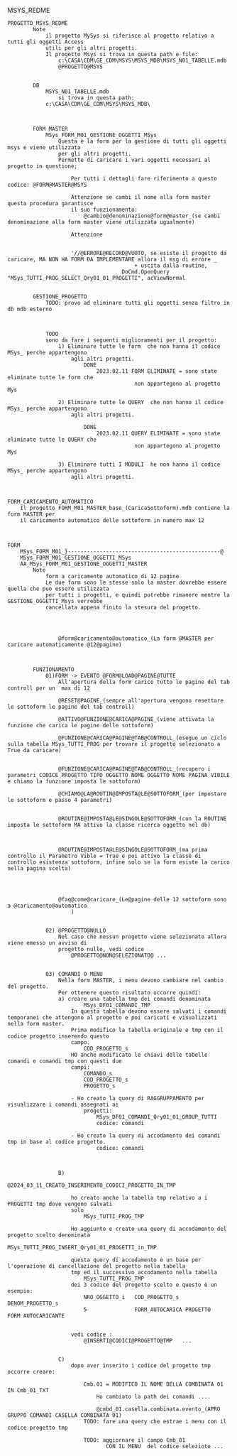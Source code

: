 MSYS_REDME

	PROGETTO_MSYS_REDME
			Note
				il progetto MySys si riferisce al progetto relativo a tutti gli oggetti Access
				utili per gli altri progetti.
				Il progetto Msys si trova in questa path e file:
					c:\CASA\CDM\GE_CDM\MSYS\MSYS_MDB\MSYS_N01_TABELLE.mdb
					@PROGETTO@MSYS


			DB
				MSYS_N01_TABELLE.mdb
					si trova in questa path:
				c:\CASA\CDM\GE_CDM\MSYS\MSYS_MDB\



			FORM MASTER
				MSys_FORM_M01_GESTIONE_OGGETTI_MSys
					Questa è la form per la gestione di tutti gli oggetti msys e viene utilizzata
					per gli altri progetti.
					Permette di caricare i vari oggetti necessari al progetto in questione;

						Per tutti i dettagli fare riferimento a questo codice: @FORM@MASTER@MSYS

						Attenzione se cambi il nome alla form master questa procedura garantisce
						il suo funzionamento:
							@cambio@denominazione@form@master_(se cambi denominazione alla form master viene utilizzata ugualmente)

						Attenzione 


						'//@ERRORE@RECORD@VUOTO, se esiste il progetto da caricare, MA NON HA FORM DA IMPLEMENTARE allora il msg di errore _
                                            + uscita dalla routine,
                                        DoCmd.OpenQuery "MSys_TUTTI_PROG_SELECT_Qry01_01_PROGETTI", acViewNormal
                                        

			GESTIONE_PROGETTO
				TODO: provo ad eliminare tutti gli oggetti senza filtro in db mdb esterno

				

				TODO
				sono da fare i seguenti miglioramenti per il progetto:
					1) Eliminare tutte le form  che non hanno il codice MSys_ perche appartengono 
						agli altri progetti. 
							DONE
								2023.02.11 FORM ELIMINATE = sono state eliminate tutte le form che 
											non appartegono al progetto Mys

					2) Eliminare tutte le QUERY  che non hanno il codice MSys_ perche appartengono 
						agli altri progetti.

							DONE
								2023.02.11 QUERY ELIMINATE = sono state eliminate tutte le QUERY che 
											non appartegono al progetto Mys

					3) Eliminare tutti I MODULI  he non hanno il codice MSys_ perche appartengono 
						agli altri progetti.
	


	FORM_CARICAMENTO_AUTOMATICO
		Il progetto FORM_M01_MASTER_base_(CaricaSottoform).mdb contiene la form MASTER per
		il caricamento automatico delle sottoform in numero max 12



	FORM
		MSys_FORM_M01_}------------------------------------------------@
		MSys_FORM_M01_GESTIONE_OGGETTI_MSys
		AA_MSys_FORM_M01_GESTIONE_OGGETTI_MASTER
			Note
				form a caricamento automatico di 12 pagine
				Le due form sono le stesse solo la master dovrebbe essere quella che puo essere utilizzata
				per tutti i progetti, e quindi potrebbe rimanere mentre la GESTIONE_OGGETTI_Msys verrebbe
				cancellata appena finito la stesura del progetto.




					@form@caricamento@automatico_(La form @MASTER per caricare automaticamente @12@pagine)



			FUNZIONAMENTO
				01)FORM -> EVENTO @FORM@LOAD@PAGINE@TUTTE
					All'apertura della form carico tutto le pagine del tab controll per un  max di 12

					@RESET@PAGINE_(sempre all'apertura vengono resettare le sottoform le pagine del tab controll)

					@ATTIVO@FUNZIONE@CARICA@PAGINE_(viene attivata la funzione che carica le pagine delle sottoform)

					@FUNZIONE@CARICA@PAGINE@TAB@CONTROLL_(eseguo un ciclo sulla tabella MSys_TUTTI_PROG per trovare il progetto selezionato a True da caricare)


					@FUNZIONE@CARICA@PAGINE@TAB@CONTROLL_(recupero i parametri CODICE PROGETTO TIPO OGGETTO NOME OGGETTO NOME PAGINA VIBILE e chiamo la funzione imposta le sottoform)

					@CHIAMO@LA@ROUTIN@IMPOSTA@LE@SOTTOFORM_(per impostare le sottoform e passo 4 parametri)


					@ROUTINE@IMPOSTA@LE@SINGOLE@SOTTOFORM_(con la ROUTINE imposta le sottoform MA attivo la classe ricerca oggetto nel db)



					@ROUTINE@IMPOSTA@LE@SINGOLE@SOTTOFORM_(ma prima controllo il Parametro Vible = True e poi attivo la classe di controllo esistenza sottoform, infine solo se la form esiste la carico nella pagina scelta)




					@faq@come@caricare_(Le@pagine delle 12 sottoform sono a @caricamento@automatico
						)


				02) @PROGETTO@NULLO
					Nel caso che nessun progetto viene selezionato allora viene emesso un avviso di 
					progetto nullo, vedi codice
						@PROGETTO@NON@SELEZIONATO@ ...


				03) COMANDI O MENU
					Nella form MASTER, i menu devono cambiare nel cambio del progetto.
					Per ottenere questo risultato occorre quindi:
					a) creare una tabella tmp dei comandi denominata 	
							MSys_DF01_COMANDI_TMP
						In questa tabella devono essere salvati i comandi temporanei che attengono al progetto e poi caricati e visualizzati nella form master.
						Prima modifico la tabella originale e tmp con il codice progetto inserendo questo
						campo.
							COD_PROGETTO_s
						HO anche modificato le chiavi delle tabelle comandi e comandi tmp con questi due
						campi:
							COMANDO_s
							COD_PROGETTO_s
							PROGETTO_s

						- Ho creato la query di RAGGRUPPAMENTO per visualizzare i comandi assegnati ai
							progetti:
								MSys_DF01_COMANDI_Qry01_01_GROUP_TUTTI
								codice: comandi

						- Ho creato la query di accodamento dei comandi tmp in base al codice progetto.
								codice: comandi
							


					B)
						@2024_03_11_CREATO_INSERIMENTO_CODICI_PROGETTO_IN_TMP

						ho creato anche la tabella tmp relativo a i PROGETTI tmp dove vengono salvati
						solo 
							MSys_TUTTI_PROG_TMP

						Ho aggiunto e creato una query di accodamento del progetto scelto denominata
							MSys_TUTTI_PROG_INSERT_Qry01_01_PROGETTI_in_TMP

						questa query di accodamento è un base per l'operazione di cancellazione del progetto nella tabella
						tmp ed il successivo accodamento nella tabella
							MSys_TUTTI_PROG_TMP
						dei 3 codice del progetto scelto e questo è un esempio:
							NRO_OGGETTO_i	COD_PROGETTO_s				DENOM_PROGETTO_s
							5				FORM_AUTOCARICA	PROGETTO 	FORM AUTOCARICANTE


						vedi codice :
							@INSERTI@CODICI@PROGETTO@TMP   ...


					C)
						dopo aver inserito i codice del progetto tmp occorre creare:

							Cmb.01 = MODIFICO IL NOME DELLA COMBINATA 01 IN Cmb_01_TXT
								Ho cambiato la path dei comandi ....

								@cmbd_01.casella.combinata.evento_(APRO GRUPPO COMANDI CASELLA COMBINATA 01)
							TODO: fare una query che estrae i menu con il codice progetto tmp

							TODO: aggiornare il campo Cmb_01
								   CON IL MENU  del codice selezioto ...

								   